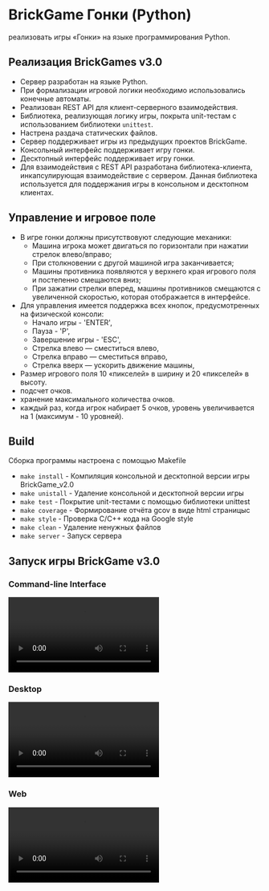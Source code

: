 # BrickGame Гонки (Python)

реализовать игры «Гонки» на языке программирования Python.

## Реализация BrickGames v3.0

- Сервер разработан на языке Python.
- При формализации игровой логики необходимо использовались конечные автоматы.
- Реализован REST API для клиент-серверного взаимодействия.
- Библиотека, реализующая логику игры, покрыта unit-тестам с использованием библиотеки `unittest`.
- Настрена раздача статических файлов.
- Сервер поддерживает игры из предыдущих проектов BrickGame.
- Консольный интерфейс поддерживает игру гонки.
- Десктопный интерфейс поддерживает игру гонки.
- Для взаимодействия с REST API разработана библиотека-клиента, инкапсулирующая взаимодействие с сервером. Данная библиотека используется для поддержания игры в консольном и десктопном клиентах.

## Управление и игровое поле

- В игре гонки должны присутствовуют следующие механики:
  - Машина игрока может двигаться по горизонтали при нажатии стрелок влево/вправо;
  - При столкновении с другой машиной игра заканчивается;
  - Машины противника появляются у верхнего края игрового поля и постепенно смещаются вниз;
  - При зажатии стрелки вперед, машины противников смещаются с увеличенной скоростью, которая отображается в интерфейсе.
- Для управления имеется поддержка всех кнопок, предусмотренных на физической консоли:
  - Начало игры - 'ENTER',
  - Пауза - 'P',
  - Завершение игры - 'ESC',
  - Стрелка влево — сместиться влево,
  - Стрелка вправо — сместиться вправо,
  - Стрелка вверх — ускорить движение машины,
- Размер игрового поля 10 «пикселей» в ширину и 20 «пикселей» в высоту.
- подсчет очков.
- хранение максимального количества очков.
- каждый раз, когда игрок набирает 5 очков, уровень увеличивается на 1 (максимум - 10 уровней).

## Build

Сборка программы настроена с помощью Makefile

* `make install` - Компиляция консольной и десктопной версии игры BrickGame_v2.0
* `make unistall` - Удаление консольной и десктопной версии игры
* `make test` - Покрытие unit-тестами c помощью библиотеки unittest
* `make coverage` - Формирование отчёта gcov в виде html страницыс
* `make style` - Проверка C/C++ кода на Google style
* `make clean` - Удаление ненужных файлов
* `make server` - Запуск сервера

## Запуск игры BrickGame v3.0

### Command-line Interface

![brick_game_cli](examples/cli.mp4)

### Desktop

![brick_game_desktop](examples/desktop.mp4)

### Web

![brick_game_web](examples/web.mp4)
